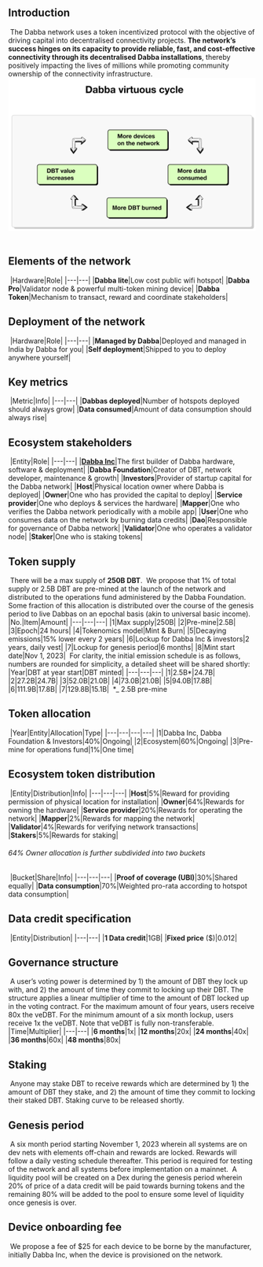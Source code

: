 ## Introduction
​
The Dabba network uses a token incentivized protocol with the objective of driving capital into decentralised connectivity projects. **The network’s success hinges on its capacity to provide reliable, fast, and cost-effective connectivity through its decentralised Dabba installations**, thereby positively impacting the lives of millions while promoting community ownership of the connectivity infrastructure.
​
​
![Dabba virtuous ](./virtuous-square.jpg)
​
​
## Elements of the network
​
|Hardware|Role|
|---|---|
|**Dabba lite**|Low cost public wifi hotspot|
|**Dabba Pro**|Validator node & powerful multi-token mining device|
|**Dabba Token**|Mechanism to transact, reward and coordinate stakeholders|
​
## Deployment of the network
​
|Hardware|Role|
|---|---|
|**Managed by Dabba**|Deployed and managed in India by Dabba for you|
|**Self deployment**|Shipped to you to deploy anywhere yourself|
​
## Key metrics
​
|Metric|Info|
|---|---|
|**Dabbas deployed**|Number of hotspots deployed should always grow|
|**Data consumed**|Amount of data consumption should always rise|
​
​
## Ecosystem stakeholders
​
|Entity|Role|
|---|---|
|[**Dabba Inc**](https://www.dabba.com)|The first builder of Dabba hardware, software & deployment|
|**Dabba Foundation**|Creator of DBT, network developer, maintenance & growth|
|**Investors**|Provider of startup capital for the Dabba network|
|**Host**|Physical location owner where Dabba is deployed|
|**Owner**|One who has provided the capital to deploy|
|**Service provider**|One who deploys & services the hardware|
|**Mapper**|One who verifies the Dabba network periodically with a mobile app|
|**User**|One who consumes data on the network by burning data credits|
|**Dao**|Responsible for governance of Dabba network|
|**Validator**|One who operates a validator node|
|**Staker**|One who is staking tokens|
​
​
## Token supply
​
There will be a max supply of **250B DBT**. 
​
We propose that 1% of total supply or 2.5B DBT are pre-mined at the launch of the network and distributed to the operations fund administered by the Dabba Foundation. Some fraction of this allocation is distributed over the course of the genesis period to live Dabbas on an epochal basis (akin to universal basic income). 
​
|No.|Item|Amount|
|---|---|---|
|1|Max supply|250B|
|2|Pre-mine|2.5B|
|3|Epoch|24 hours|
|4|Tokenomics model|Mint & Burn|
|5|Decaying emissions|15% lower every 2 years|
|6|Lockup for Dabba Inc & investors|2 years, daily vest|
|7|Lockup for genesis period|6 months|
|8|Mint start date|Nov 1, 2023|
​
For clarity, the initial emission schedule is as follows, numbers are rounded for simplicity, a detailed sheet will be shared shortly:
​
|Year|DBT at year start|DBT minted|
|---|---|---|
|1|2.5B*|24.7B|
|2|27.2B|24.7B|
|3|52.0B|21.0B|
|4|73.0B|21.0B|
|5|94.0B|17.8B|
|6|111.9B|17.8B|
|7|129.8B|15.1B|
​
*_ 2.5B pre-mine
​
​
## Token allocation
​
|Year|Entity|Allocation|Type|
|---|---|---|---|
|1|Dabba Inc, Dabba Foundation & Investors|40%|Ongoing|
|2|Ecosystem|60%|Ongoing|
|3|Pre-mine for operations fund|1%|One time|
​
## Ecosystem token distribution
​
|Entity|Distribution|Info|
|---|---|---|
|**Host**|5%|Reward for providing permission of physical location for installation|
|**Owner**|64%|Rewards for owning the hardware|
|**Service provider**|20%|Rewards for operating the network|
|**Mapper**|2%|Rewards for mapping the network|
|**Validator**|4%|Rewards for verifying network transactions|
|**Stakers**|5%|Rewards for staking|
​
###### 64% Owner allocation is further subdivided into two buckets
​
|Bucket|Share|Info| 
|---|---|---|
|**Proof of coverage (UBI)**|30%|Shared equally|
|**Data consumption**|70%|Weighted pro-rata according to hotspot data consumption|
​
​
## Data credit specification
​
|Entity|Distribution|
|---|---|
|**1 Data credit**|1GB|
|**Fixed price** ($)|0.012|
​
​
## Governance structure
​
A user’s voting power is determined by 1) the amount of DBT they lock up with, and 2) the amount of time they commit to locking up their DBT. The structure applies a linear multiplier of time to the amount of DBT locked up in the voting contract. For the maximum amount of four years, users receive 80x the veDBT. For the minimum amount of a six month lockup, users receive 1x the veDBT. Note that veDBT is fully non-transferable.
​
|Time|Multiplier|
|---|---|
|**6 months**|1x|
|**12 months**|20x|
|**24 months**|40x|
|**36 months**|60x|
|**48 months**|80x|
​
​
## Staking
​
Anyone may stake DBT to receive rewards which are determined by 1) the amount of DBT they stake, and 2) the amount of time they commit to locking their staked DBT. Staking curve to be released shortly.
​
​
## Genesis period
​
A six month period starting November 1, 2023 wherein all systems are on dev nets with elements off-chain and rewards are locked. Rewards will follow a daily vesting schedule thereafter. This period is required for testing of the network and all systems before implementation on a mainnet. 
​
A liquidity pool will be created on a Dex during the genesis period wherein 20% of price of a data credit will be paid towards burning tokens and the remaining 80% will be added to the pool to ensure some level of liquidity once genesis is over.
​
## Device onboarding fee
​
We propose a fee of $25 for each device to be borne by the manufacturer, initially Dabba Inc, when the device is provisioned on the network.
